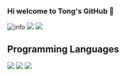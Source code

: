 ### Hi welcome to Tong's GitHub 👋


<!--
**tongzhao96/tongzhao96** is a ✨ _special_ ✨ repository because its `README.md` (this file) appears on your GitHub profile.

Here are some ideas to get you started:

- 🔭 I’m currently working on ...
- 🌱 I’m currently learning ...
- 👯 I’m looking to collaborate on ...
- 🤔 I’m looking for help with ...
- 💬 Ask me about ...
- 📫 How to reach me: ...
- 😄 Pronouns: ...
- ⚡ Fun fact: ...
-->
![info](https://github-readme-stats.vercel.app/api?username=CasterWx&show_icons=true&count_private=true&hide=prs&theme=default_repocard)
![](https://visitor-badge.glitch.me/badge?page_id=CasterWx.readme)
![](http://antzuhl.cn:4000/get/@tz424.readme)


## Programming Languages
[![](https://img.shields.io/badge/-Java-007396?style=flat-square&logo=python&logoColor=ffffff)](https://reactjs.org/)
[![](https://img.shields.io/badge/-Javascript-F7DF1E?style=flat-square&logo=r&logoColor=ffffff)](https://reactjs.org/)
[![](https://img.shields.io/badge/-Java-007396?style=flat-square&logo=java&logoColor=ffffff)](https://reactjs.org/)

